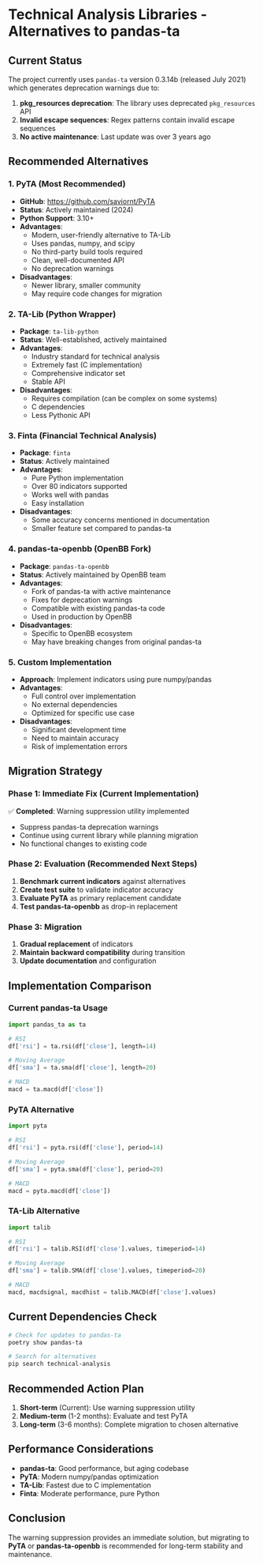# Technical Analysis Libraries - Alternatives to pandas-ta

## Current Status

The project currently uses `pandas-ta` version 0.3.14b (released July 2021) which generates deprecation warnings due to:

1. **pkg_resources deprecation**: The library uses deprecated `pkg_resources` API
2. **Invalid escape sequences**: Regex patterns contain invalid escape sequences
3. **No active maintenance**: Last update was over 3 years ago

## Recommended Alternatives

### 1. **PyTA** (Most Recommended)
- **GitHub**: https://github.com/saviornt/PyTA
- **Status**: Actively maintained (2024)
- **Python Support**: 3.10+
- **Advantages**:
  - Modern, user-friendly alternative to TA-Lib
  - Uses pandas, numpy, and scipy
  - No third-party build tools required
  - Clean, well-documented API
  - No deprecation warnings
- **Disadvantages**:
  - Newer library, smaller community
  - May require code changes for migration

### 2. **TA-Lib (Python Wrapper)**
- **Package**: `ta-lib-python`
- **Status**: Well-established, actively maintained
- **Advantages**:
  - Industry standard for technical analysis
  - Extremely fast (C implementation)
  - Comprehensive indicator set
  - Stable API
- **Disadvantages**:
  - Requires compilation (can be complex on some systems)
  - C dependencies
  - Less Pythonic API

### 3. **Finta** (Financial Technical Analysis)
- **Package**: `finta`
- **Status**: Actively maintained
- **Advantages**:
  - Pure Python implementation
  - Over 80 indicators supported
  - Works well with pandas
  - Easy installation
- **Disadvantages**:
  - Some accuracy concerns mentioned in documentation
  - Smaller feature set compared to pandas-ta

### 4. **pandas-ta-openbb** (OpenBB Fork)
- **Package**: `pandas-ta-openbb`
- **Status**: Actively maintained by OpenBB team
- **Advantages**:
  - Fork of pandas-ta with active maintenance
  - Fixes for deprecation warnings
  - Compatible with existing pandas-ta code
  - Used in production by OpenBB
- **Disadvantages**:
  - Specific to OpenBB ecosystem
  - May have breaking changes from original pandas-ta

### 5. **Custom Implementation**
- **Approach**: Implement indicators using pure numpy/pandas
- **Advantages**:
  - Full control over implementation
  - No external dependencies
  - Optimized for specific use case
- **Disadvantages**:
  - Significant development time
  - Need to maintain accuracy
  - Risk of implementation errors

## Migration Strategy

### Phase 1: Immediate Fix (Current Implementation)
✅ **Completed**: Warning suppression utility implemented
- Suppress pandas-ta deprecation warnings
- Continue using current library while planning migration
- No functional changes to existing code

### Phase 2: Evaluation (Recommended Next Steps)
1. **Benchmark current indicators** against alternatives
2. **Create test suite** to validate indicator accuracy
3. **Evaluate PyTA** as primary replacement candidate
4. **Test pandas-ta-openbb** as drop-in replacement

### Phase 3: Migration
1. **Gradual replacement** of indicators
2. **Maintain backward compatibility** during transition
3. **Update documentation** and configuration

## Implementation Comparison

### Current pandas-ta Usage
```python
import pandas_ta as ta

# RSI
df['rsi'] = ta.rsi(df['close'], length=14)

# Moving Average
df['sma'] = ta.sma(df['close'], length=20)

# MACD
macd = ta.macd(df['close'])
```

### PyTA Alternative
```python
import pyta

# RSI
df['rsi'] = pyta.rsi(df['close'], period=14)

# Moving Average
df['sma'] = pyta.sma(df['close'], period=20)

# MACD
macd = pyta.macd(df['close'])
```

### TA-Lib Alternative
```python
import talib

# RSI
df['rsi'] = talib.RSI(df['close'].values, timeperiod=14)

# Moving Average
df['sma'] = talib.SMA(df['close'].values, timeperiod=20)

# MACD
macd, macdsignal, macdhist = talib.MACD(df['close'].values)
```

## Current Dependencies Check

```bash
# Check for updates to pandas-ta
poetry show pandas-ta

# Search for alternatives
pip search technical-analysis
```

## Recommended Action Plan

1. **Short-term** (Current): Use warning suppression utility
2. **Medium-term** (1-2 months): Evaluate and test PyTA
3. **Long-term** (3-6 months): Complete migration to chosen alternative

## Performance Considerations

- **pandas-ta**: Good performance, but aging codebase
- **PyTA**: Modern numpy/pandas optimization
- **TA-Lib**: Fastest due to C implementation
- **Finta**: Moderate performance, pure Python

## Conclusion

The warning suppression provides an immediate solution, but migrating to **PyTA** or **pandas-ta-openbb** is recommended for long-term stability and maintenance.
